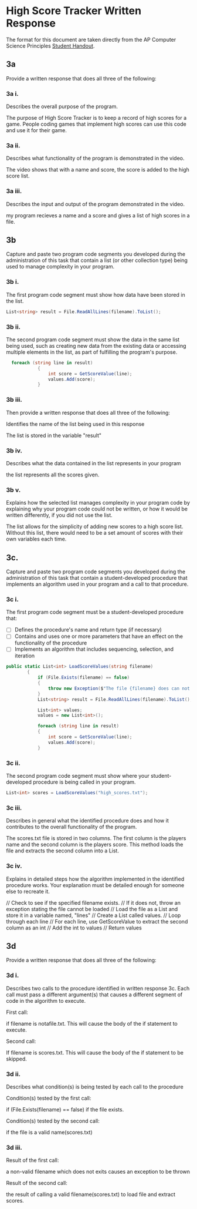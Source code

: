 # High Score Tracker Written Response

The format for this document are taken directly from the AP Computer Science
Principles [Student Handout](../support/ap-csp-student-task-directions.pdf).

## 3a

Provide a written response that does all three of the following:

### 3a i.

Describes the overall purpose of the program.

The purpose of High Score Tracker is to keep a record of high scores for a game. People coding games that implement high scores can use this code and use it for their game.

### 3a ii.

Describes what functionality of the program is demonstrated in the video.

The video shows that with a name and score, the score is added to the high score list.

### 3a iii.

Describes the input and output of the program demonstrated in the video.

my program recieves a name and a score and gives a list of high scores in a file.

## 3b

Capture and paste two program code segments you developed during the
administration of this task that contain a list (or other collection type) being
used to manage complexity in your program.

### 3b i.

The first program code segment must show how data have been stored in the list.

```csharp
List<string> result = File.ReadAllLines(filename).ToList();
```

### 3b ii.

The second program code segment must show the data in the same list being used,
such as creating new data from the existing data or accessing multiple elements
in the list, as part of fulfilling the program's purpose.

```csharp
  foreach (string line in result)
            {
                int score = GetScoreValue(line);
                values.Add(score);
            }
```

### 3b iii.

Then provide a written response that does all three of the following:

Identifies the name of the list being used in this response

The list is stored in the variable "result"

### 3b iv.

Describes what the data contained in the list represents in your program

the list represents all the scores given.

### 3b v.

Explains how the selected list manages complexity in your program code by
explaining why your program code could not be written, or how it would be
written differently, if you did not use the list.

The list allows for the simplicity of adding new scores to a high score list. Without this list, there would need to be a set amount of scores with their own variables each time.

## 3c.

Capture and paste two program code segments you developed during the
administration of this task that contain a student-developed procedure that
implements an algorithm used in your program and a call to that procedure.

### 3c i.

The first program code segment must be a student-developed procedure that:

- [ ] Defines the procedure's name and return type (if necessary)
- [ ] Contains and uses one or more parameters that have an effect on the functionality of the procedure
- [ ] Implements an algorithm that includes sequencing, selection, and iteration

```csharp
public static List<int> LoadScoreValues(string filename)
        {
            if (File.Exists(filename) == false)
            {
                throw new Exception($"The file {filename} does can not be loaded");
            }
            List<string> result = File.ReadAllLines(filename).ToList();

            List<int> values;
            values = new List<int>();

            foreach (string line in result)
            {
                int score = GetScoreValue(line);
                values.Add(score);
            }
```

### 3c ii.

The second program code segment must show where your student-developed procedure is being called in your program.

```csharp
List<int> scores = LoadScoreValues("high_scores.txt");
```

### 3c iii.

Describes in general what the identified procedure does and how it contributes to the overall functionality of the program.

The scores.txt file is stored in two columns. The first column is the players name and the second column is the players score. This method loads the file and extracts the second column into a List<int>.

### 3c iv.

Explains in detailed steps how the algorithm implemented in the identified procedure works. Your explanation must be detailed enough for someone else to recreate it.

// Check to see if the specified filename exists.
// If it does not, throw an exception stating the file cannot be loaded
// Load the file as a List and store it in a variable named, "lines"
// Create a List called values.
// Loop through each line
// For each line, use GetScoreValue to extract the second column as an int
// Add the int to values
// Return values

## 3d

Provide a written response that does all three of the following:

### 3d i.

Describes two calls to the procedure identified in written response 3c. Each call must pass a different argument(s) that causes a different segment of code in the algorithm to execute.

First call:

if filename is notafile.txt. This will cause the body of the if statement to execute.

Second call:

If filename is scores.txt. This will cause the body of the if statement to be skipped.

### 3d ii.

Describes what condition(s) is being tested by each call to the procedure

Condition(s) tested by the first call:
 
if (File.Exists(filename) == false)
if the file exists.

Condition(s) tested by the second call:

if the file is a valid name(scores.txt)

### 3d iii.

Result of the first call:

a non-valid filename which does not exits causes an exception to be thrown

Result of the second call:

the result of calling a valid filename(scores.txt) to load file and extract scores.